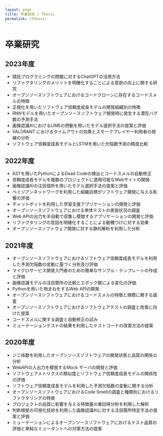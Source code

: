```yaml
---
layout: page
title: 卒業研究 / Thesis
permalink: /thesis/
---
```


# 卒業研究
## 2023年度
* 競技プログラミングの問題に対するChatGPTの活用方法
* リファクタリングのメリットを明確化することによる意欲の向上に関する研究
* オープンソースソフトウェアにおけるコードクローンに存在するコードスメルの特徴
* 正規化を用いたソフトウェア信頼度成長モデルの開発組織別の特徴
* RNNモデルを用いたオープンソースソフトウェア開発時に発生する潜在バグ数の予測手法
* 画像認識AIにおけるLIMEの摂動を用いたモデル選択手法の提案と評価
* VALORANT におけるタイムアウトの効果とスモークプレイヤー利用者の視線の分析 
* ソフトウェア信頼度成長モデルとLSTMを用いた欠陥数予測の精度比較

## 2022年度
* ASTを用いたPythonによるDead Codeの検出とコードスメルの自動修正
* 信頼度成長モデルを複数のプロジェクトに適用可能なWebサイトの開発
* 画像認識AIの注目個所を用いたモデル選択手法の提案と評価
* ベイジアンネットワークを利用した組織目標がソフトウェア開発に与える影響の評価
* チャットボットを利用した学習支援アプリケーションの開発と評価
* オープンソースソフトウェアにおける単体テストの実施状況の調査
* Web APIの出力を半自動で収集し模倣するアプリケーションの開発と評価
* リファクタリングの意図を明確化することによる動機づけに対する効果
* オープンソースソフトウェア開発に対する静的解析を利用した分析

## 2021年度
* オープンソースソフトウェアにおけるソフトウェア信頼度成長モデルを利用した予測欠陥数の変動に基づく分析及び評価
* マイクロサービス開発入門者のための簡単なサンプル・テンプレートの作成と評価
* 画像認識モデルの注目箇所の比較とエポック数による変化の評価
* Pythonを用いた物まねをするWeb APIの開発
* オープンソースソフトウェアにおけるコードスメルの特徴と規模に関する調査
* オープンソースソフトウェアにおけるソフトウェアテストの調査と改善に向けた提案
* コードスメルに関する調査と自動修正の試み
* ミューテーションテストの結果を利用したテストコードの改善方法の提案

## 2020年度
* ジニ係数を利用したオープンソースソフトウェアの開発状態と品質の関係の分析
* WebAPIの入出力を模倣するMock サーバの開発と評価
* ソフトウェアメトリクスの類似度とソフトウェア信頼度成長モデルの関係性の評価
* ソフトウェア信頼度成長モデルを利用した予測欠陥数の変動に関する分析
* オープンソースソフトウェアにおけるCode Smellの調査と種類別におけるリファクタリングの特徴
* プロジェクトの品質に影響を与える特徴量の重回帰分析を利用した解析
* 判断根拠の可視化技術を利用した画像認識AIに対する注目箇所特定手法の提案と評価
* ミューテーションによるオープンソースソフトウェアにおけるテスト品質の評価と単純なミュータントへの対策方法の提案
